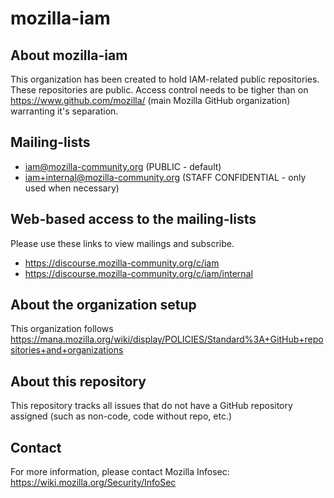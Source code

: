 # mozilla-iam

## About mozilla-iam
This organization has been created to hold IAM-related public repositories. These repositories are public.
Access control needs to be tigher than on https://www.github.com/mozilla/ (main Mozilla GitHub organization) warranting it's separation.

## Mailing-lists

- iam@mozilla-community.org (PUBLIC - default)
- iam+internal@mozilla-community.org (STAFF CONFIDENTIAL - only used when necessary)

## Web-based access to the mailing-lists

Please use these links to view mailings and subscribe.

- https://discourse.mozilla-community.org/c/iam
- https://discourse.mozilla-community.org/c/iam/internal

## About the organization setup
This organization follows https://mana.mozilla.org/wiki/display/POLICIES/Standard%3A+GitHub+repositories+and+organizations

## About this repository
This repository tracks all issues that do not have a GitHub repository assigned (such as non-code, code without repo, etc.)

## Contact
For more information, please contact Mozilla Infosec: https://wiki.mozilla.org/Security/InfoSec
